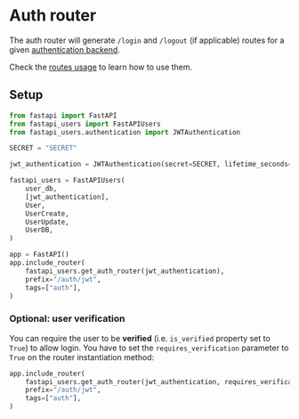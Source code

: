 # Auth router

The auth router will generate `/login` and `/logout` (if applicable) routes for a given [authentication backend](../authentication/index.md).

Check the [routes usage](../../usage/routes.md) to learn how to use them.

## Setup

```py
from fastapi import FastAPI
from fastapi_users import FastAPIUsers
from fastapi_users.authentication import JWTAuthentication

SECRET = "SECRET"

jwt_authentication = JWTAuthentication(secret=SECRET, lifetime_seconds=3600)

fastapi_users = FastAPIUsers(
    user_db,
    [jwt_authentication],
    User,
    UserCreate,
    UserUpdate,
    UserDB,
)

app = FastAPI()
app.include_router(
    fastapi_users.get_auth_router(jwt_authentication),
    prefix="/auth/jwt",
    tags=["auth"],
)
```

### Optional: user verification

You can require the user to be **verified** (i.e. `is_verified` property set to `True`) to allow login. You have to set the `requires_verification` parameter to `True` on the router instantiation method:

```py
app.include_router(
    fastapi_users.get_auth_router(jwt_authentication, requires_verification=True),
    prefix="/auth/jwt",
    tags=["auth"],
)
```
